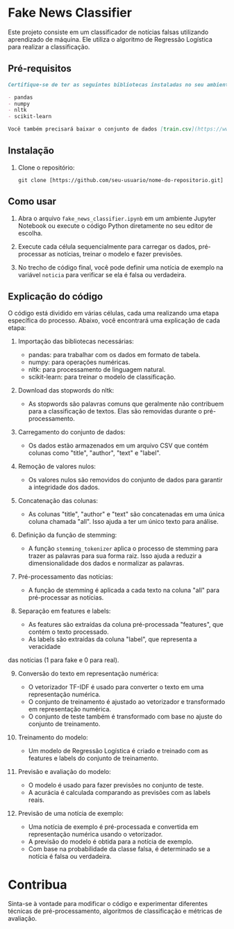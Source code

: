 
# Fake News Classifier

Este projeto consiste em um classificador de notícias falsas utilizando aprendizado de máquina. Ele utiliza o algoritmo de Regressão Logística para realizar a classificação.

## Pré-requisitos
```markdown
Certifique-se de ter as seguintes bibliotecas instaladas no seu ambiente Python:

- pandas
- numpy
- nltk
- scikit-learn

Você também precisará baixar o conjunto de dados [train.csv](https://www.kaggle.com/search?q=fake+news) e colocá-lo na mesma pasta do código.
```
## Instalação

1. Clone o repositório:
   ```
   git clone [https://github.com/seu-usuario/nome-do-repositorio.git]
   ```


## Como usar

1. Abra o arquivo `fake_news_classifier.ipynb` em um ambiente Jupyter Notebook ou execute o código Python diretamente no seu editor de escolha.

2. Execute cada célula sequencialmente para carregar os dados, pré-processar as notícias, treinar o modelo e fazer previsões.

3. No trecho de código final, você pode definir uma notícia de exemplo na variável `noticia` para verificar se ela é falsa ou verdadeira.

## Explicação do código

O código está dividido em várias células, cada uma realizando uma etapa específica do processo. Abaixo, você encontrará uma explicação de cada etapa:

1. Importação das bibliotecas necessárias:
   - pandas: para trabalhar com os dados em formato de tabela.
   - numpy: para operações numéricas.
   - nltk: para processamento de linguagem natural.
   - scikit-learn: para treinar o modelo de classificação.

2. Download das stopwords do nltk:
   - As stopwords são palavras comuns que geralmente não contribuem para a classificação de textos. Elas são removidas durante o pré-processamento.
   
3. Carregamento do conjunto de dados:
   - Os dados estão armazenados em um arquivo CSV que contém colunas como "title", "author", "text" e "label".
   
4. Remoção de valores nulos:
   - Os valores nulos são removidos do conjunto de dados para garantir a integridade dos dados.

5. Concatenação das colunas:
   - As colunas "title", "author" e "text" são concatenadas em uma única coluna chamada "all". Isso ajuda a ter um único texto para análise.

6. Definição da função de stemming:
   - A função `stemming_tokenizer` aplica o processo de stemming para trazer as palavras para sua forma raiz. Isso ajuda a reduzir a dimensionalidade dos dados e normalizar as palavras.

7. Pré-processamento das notícias:
   - A função de stemming é aplicada a cada texto na coluna "all" para pré-processar as notícias.

8. Separação em features e labels:
   - As features são extraídas da coluna pré-processada "features", que contém o texto processado.
   - As labels são extraídas da coluna "label", que representa a veracidade

 das notícias (1 para fake e 0 para real).

9. Conversão do texto em representação numérica:
   - O vetorizador TF-IDF é usado para converter o texto em uma representação numérica.
   - O conjunto de treinamento é ajustado ao vetorizador e transformado em representação numérica.
   - O conjunto de teste também é transformado com base no ajuste do conjunto de treinamento.

10. Treinamento do modelo:
    - Um modelo de Regressão Logística é criado e treinado com as features e labels do conjunto de treinamento.

11. Previsão e avaliação do modelo:
    - O modelo é usado para fazer previsões no conjunto de teste.
    - A acurácia é calculada comparando as previsões com as labels reais.

12. Previsão de uma notícia de exemplo:
    - Uma notícia de exemplo é pré-processada e convertida em representação numérica usando o vetorizador.
    - A previsão do modelo é obtida para a notícia de exemplo.
    - Com base na probabilidade da classe falsa, é determinado se a notícia é falsa ou verdadeira.

# Contribua
Sinta-se à vontade para modificar o código e experimentar diferentes técnicas de pré-processamento, algoritmos de classificação e métricas de avaliação.

